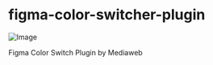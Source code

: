 # figma-color-switcher-plugin
![Image](https://mediaweb.pt/projects/figma/mw_ico_small.png) 


Figma Color Switch Plugin by Mediaweb

